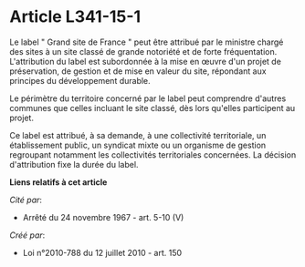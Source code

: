 # Article L341-15-1

Le label " Grand site de France " peut être attribué par le ministre chargé des sites à un site classé de grande notoriété et
de forte fréquentation. L'attribution du label est subordonnée à la mise en œuvre d'un projet de préservation, de gestion et
de mise en valeur du site, répondant aux principes du développement durable.

Le périmètre du territoire concerné par le label peut comprendre d'autres communes que celles incluant le site classé, dès
lors qu'elles participent au projet.

Ce label est attribué, à sa demande, à une collectivité territoriale, un établissement public, un syndicat mixte ou un
organisme de gestion regroupant notamment les collectivités territoriales concernées. La décision d'attribution fixe la durée
du label.

**Liens relatifs à cet article**

_Cité par_:

  - Arrêté du 24 novembre 1967 - art. 5-10 (V)

_Créé par_:

  - Loi n°2010-788 du 12 juillet 2010 - art. 150

